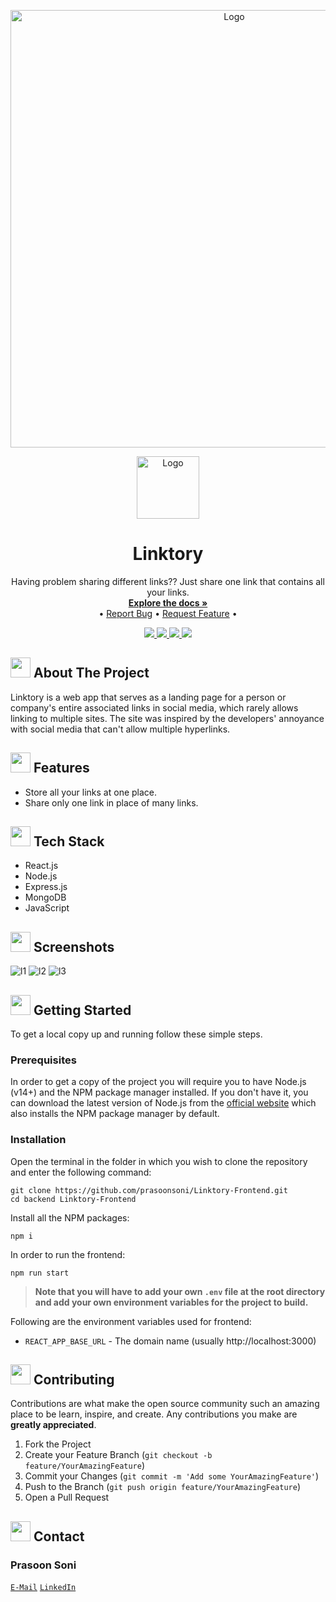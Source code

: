 <p align="center">
<img src="https://user-images.githubusercontent.com/75159757/174491997-dcbdb336-33e7-4ff6-b4ab-69ce0e54c395.png" alt="Logo" width="700">
</p>
<!-- PROJECT LOGO -->
<p align="center">
  <a href="https://github.com/prasoonsoni/Linktory-Frontend">
    <img src="https://user-images.githubusercontent.com/75159757/174492196-41ecc9eb-75c3-4013-8b1b-7e29d338d00c.png" alt="Logo" height="100" width="100">
  </a>

  <h1 align="center">Linktory</h3>

  <p align="center">
    Having problem sharing different links?? Just share one link that contains all your links.
    <br />
    <a href="https://github.com/prasoonsoni/Linktory-Frontend"><strong>Explore the docs »</strong></a>
    <br />
    •
    <a href="https://github.com/prasoonsoni/Linktory-Frontend/issues">Report Bug</a>
    •
    <a href="https://github.com/prasoonsoni/Linktory-Frontend/issues">Request Feature</a>
    •
  </p>
</p>

<!-- BADGES -->
<p align="center">
  <a href="https://github.com/prasoonsoni/Linktory-Frontend/graphs/contributors">
    <img src="https://img.shields.io/github/contributors/prasoonsoni/Linktory-Frontend.svg?style=for-the-badge">
  </a>
  <a href="https://github.com/prasoonsoni/Linktory-Frontend/network/members">
    <img src="https://img.shields.io/github/forks/prasoonsoni/Linktory-Frontend?style=for-the-badge">
  </a>  
  <a href="https://github.com/prasoonsoni/Linktory-Frontend/stargazers">
    <img src="https://img.shields.io/github/stars/prasoonsoni/Linktory-Frontend?style=for-the-badge">
  </a>
  <a href="https://github.com/prasoonsoni/Linktory-Frontend/issues">
    <img src="https://img.shields.io/github/issues/prasoonsoni/Linktory-Frontend?style=for-the-badge">
  </a>
</p>

<!-- ABOUT THE PROJECT -->
## <img src="https://openclipart.org/download/307315/1538154643.svg" width="32" height="32"> About The Project
Linktory is a web app that serves as a landing page for a person or company's entire associated links in social media, which rarely allows linking to multiple sites. The site was inspired by the developers' annoyance with social media that can't allow multiple hyperlinks.

## <img src="https://cdn-icons-png.flaticon.com/512/427/427735.png" width="32" height="32"> Features

* Store all your links at one place.
* Share only one link in place of many links.

## <img src="https://techstackapps.com/media/2019/11/TechStackApps-logo-icon.png" width="32" height="32"> Tech Stack

* React.js
* Node.js
* Express.js
* MongoDB
* JavaScript

<!-- SCREENSHOTS -->
## <img src="https://cdn-icons-png.flaticon.com/512/6823/6823853.png" width="32" height="32"> Screenshots
![l1](https://user-images.githubusercontent.com/75159757/174492341-203f3b25-0604-4b10-a965-f0343d51cdbb.png)
![l2](https://user-images.githubusercontent.com/75159757/174492347-de1fa3e9-84aa-4ce6-9cf6-8fa4c7d7278a.png)
![l3](https://user-images.githubusercontent.com/75159757/174492372-b7280001-cb98-424b-a5a8-9fcb2d031a95.png)


<!-- GETTING STARTED -->
## <img src="https://cdn.iconscout.com/icon/free/png-512/laptop-user-1-1179329.png" width="32" height="32"> Getting Started

To get a local copy up and running follow these simple steps.
### Prerequisites
In order to get a copy of the project you will require you to have Node.js (v14+) and the NPM package manager installed. If you don't have it, you can download the latest version of Node.js from the [official website](https://nodejs.org/en/download/) which also installs the NPM package manager by default.
### Installation
Open the terminal in the folder in which you wish to clone the repository and enter the following command:
``` 
git clone https://github.com/prasoonsoni/Linktory-Frontend.git
cd backend Linktory-Frontend
```
Install all the NPM packages:
```
npm i
```
In order to run the frontend:
```
npm run start
```

> **Note that you will have to add your own `.env` file at the root directory and add your own environment variables for the project to build.**

Following are the environment variables used for frontend:
- `REACT_APP_BASE_URL` - The domain name (usually http://localhost:3000)

<!-- CONTRIBUTING -->
## <img src="https://hpe-developer-portal.s3.amazonaws.com/uploads/media/2020/3/git-icon-1788c-1590702885345.png" width=32 height=32> Contributing

Contributions are what make the open source community such an amazing place to be learn, inspire, and create. Any contributions you make are **greatly appreciated**.

1. Fork the Project
2. Create your Feature Branch (`git checkout -b feature/YourAmazingFeature`)
3. Commit your Changes (`git commit -m 'Add some YourAmazingFeature'`)
4. Push to the Branch (`git push origin feature/YourAmazingFeature`)
5. Open a Pull Request


<!-- CONTACT -->
## <img src="https://upload.wikimedia.org/wikipedia/commons/thumb/9/93/Google_Contacts_icon.svg/1024px-Google_Contacts_icon.svg.png" width=32 height=32> Contact

### Prasoon Soni
[`E-Mail`](mailto:prasoonsoni.work@gmail.com)
[`LinkedIn`](https://www.linkedin.com/in/prasoonsoni/)



